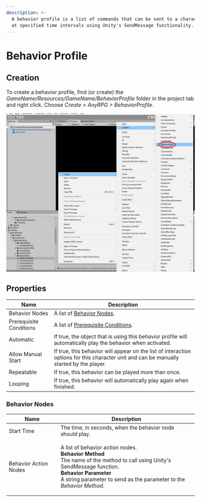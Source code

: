 ```yaml
---
description: >-
  A behavior profile is a list of commands that can be sent to a character unit
  at specified time intervals using Unity's SendMessage functionality.
---
```


# Behavior Profile

## Creation

To create a behavior profile, find (or create) the _GameName/Resources/GameName/BehaviorProfile_ folder in the project tab and right click.  Choose _Create > AnyRPG > BehaviorProfile_.

![](<../.gitbook/assets/image (125).png>)

## Properties

| Name                    | Description                                                                                                                              |
| ----------------------- | ---------------------------------------------------------------------------------------------------------------------------------------- |
| Behavior Nodes          | A list of [Behavior Nodes](behavior-profile.md#undefined).                                                                               |
| Prerequisite Conditions | A list of [Prerequisite Conditions](../shared-properties/prerequisite-conditions.md).                                                    |
| Automatic               | If true, the object that is using this behavior profile will automatically play the behavior when activated.                             |
| Allow Manual Start      | If true, this behavior will appear on the list of interaction options for this character unit and can be manually started by the player. |
| Repeatable              | If true, this behavior can be played more than once.                                                                                     |
| Looping                 | If true, this behavior will automatically play again when finished.                                                                      |

### Behavior Nodes

| Name                  | Description                                                                                                                                                                                                                                                              |
| --------------------- | ------------------------------------------------------------------------------------------------------------------------------------------------------------------------------------------------------------------------------------------------------------------------ |
| Start Time            | The time, in seconds, when the behavior node should play.                                                                                                                                                                                                                |
| Behavior Action Nodes | <p>A list of behavior action nodes.<br><strong>Behavior Method</strong><br>The name of the method to call using Unity's SendMessage function.<br><strong>Behavior Parameter</strong><br>A string parameter to send as the parameter to the <em>Behavior Method</em>.</p> |
